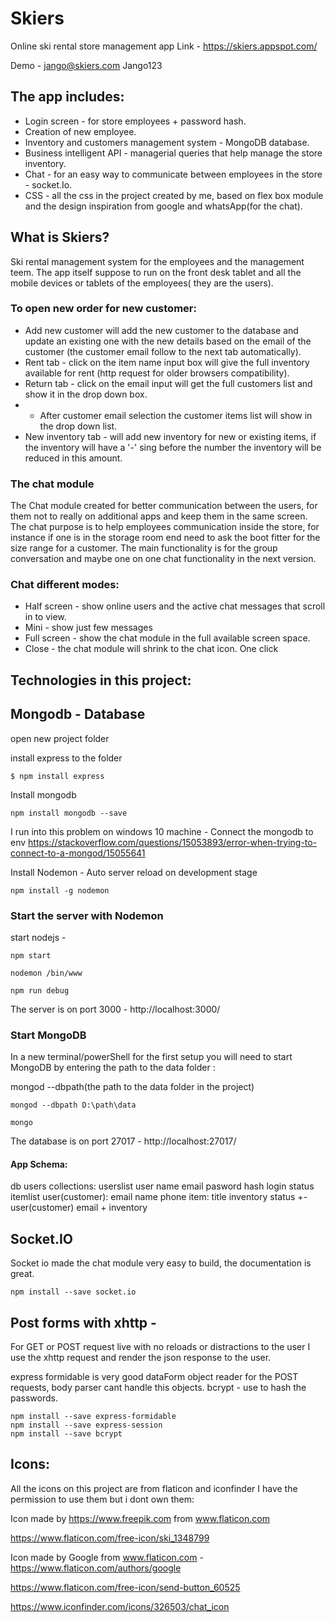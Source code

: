 # Skiers
Online ski rental store management app
Link - https://skiers.appspot.com/

Demo - jango@skiers.com Jango123


## The app includes:
* Login screen - for store employees + password hash. 
* Creation of new employee.
* Inventory and customers management system - MongoDB database.
* Business intelligent API - managerial queries that help manage the store inventory. 
* Chat - for an easy way to communicate between employees in the store - socket.Io.
* CSS - all the css in the project created by me, based on flex box module and the design inspiration from google and whatsApp(for the chat).  


## What is Skiers?

Ski rental management system for the employees and the management teem.
The app itself suppose to run on the front desk tablet and all the mobile devices or tablets of the employees( they are the users).  

### To open new order for new customer:
* Add new customer will add the new customer to the database and update an existing one with the new details based on the email of the customer (the customer email follow to the next tab automatically).
* Rent tab - click on the item name input box will give the full inventory available for rent (http request for older browsers compatibility).
* Return tab - click on the email input will get the full customers list and show it in the drop down box.
* * After customer email selection the customer items list will show in the drop down list.
* New inventory tab - will add new inventory for new or existing items, if the inventory will have a '-' sing before the number the inventory will be reduced in this amount.

### The chat module 

The Chat module created for better communication between the users, for them not to really on additional apps and keep them in the same screen. The chat purpose is to help employees communication inside the store, for instance if one is in the storage room end need to ask the boot fitter for the size range for a customer.
The main functionality is for the group conversation and maybe one on one chat functionality in the next version. 

### Chat different modes:
* Half screen - show online users and the active chat messages that scroll in to view.
* Mini - show just few messages
* Full screen - show the chat module in the full available screen space. 
* Close - the chat module will shrink to the chat icon. One click 

## Technologies in this project: 

## Mongodb - Database

open new project folder

install express to the folder

````
$ npm install express
````

Install mongodb

````
npm install mongodb --save
````

I run into this problem on windows 10 machine   - Connect the mongodb to env https://stackoverflow.com/questions/15053893/error-when-trying-to-connect-to-a-mongod/15055641

Install Nodemon - Auto server reload on development stage
````
npm install -g nodemon
````

### Start the server with Nodemon

start nodejs - 
```
npm start

nodemon /bin/www 

npm run debug 
```

The server is on port 3000 - 
http://localhost:3000/


### Start MongoDB

In a new terminal/powerShell for the first setup you will need to start MongoDB by entering the path to the data folder :

mongod --dbpath(the path to the data folder in the project)

```
mongod --dbpath D:\path\data

mongo
```

The database is on port 27017 - 
http://localhost:27017/


#### App Schema:
db users
collections:
userslist
    user name
    email
    pasword hash
		login status
itemlist
    user(customer):
			email
			name
			phone
		item:
			title
    	inventory status +-
    	user(customer) email + inventory 
		

        
## Socket.IO 

Socket io made the chat module very easy to build, the documentation is great. 

````
npm install --save socket.io 
````


## Post forms with xhttp - 

For GET or POST request live with no reloads or distractions to the user I use the xhttp request and render the json response to the user.

express formidable is very good dataForm object reader for the POST requests, body parser cant handle this objects. 
bcrypt - use to hash the passwords. 

````
npm install --save express-formidable
npm install --save express-session
npm install --save bcrypt
````

## Icons: 

All the icons on this project are from flaticon and iconfinder I have the permission to use them but i dont own them:

Icon made by https://www.freepik.com from www.flaticon.com 

https://www.flaticon.com/free-icon/ski_1348799

Icon made by Google from www.flaticon.com - https://www.flaticon.com/authors/google

https://www.flaticon.com/free-icon/send-button_60525

https://www.iconfinder.com/icons/326503/chat_icon

